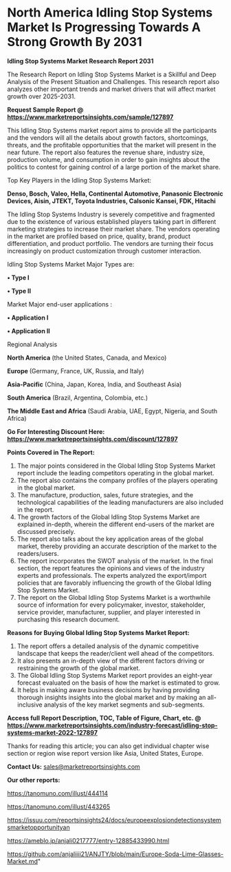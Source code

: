 # North America Idling Stop Systems Market Is Progressing Towards A Strong Growth By 2031

<strong>Idling Stop Systems Market Research Report 2031</strong>

The Research Report on Idling Stop Systems Market is a Skillful and Deep Analysis of the Present Situation and Challenges. This research report also analyzes other important trends and market drivers that will affect market growth over 2025-2031.

<strong>Request Sample Report @ <a href=https://www.marketreportsinsights.com/sample/127897>https://www.marketreportsinsights.com/sample/127897</a></strong>

This Idling Stop Systems market report aims to provide all the participants and the vendors will all the details about growth factors, shortcomings, threats, and the profitable opportunities that the market will present in the near future. The report also features the revenue share, industry size, production volume, and consumption in order to gain insights about the politics to contest for gaining control of a large portion of the market share.

Top Key Players in the Idling Stop Systems Market:

<strong>Denso, Bosch, Valeo, Hella, Continental Automotive, Panasonic Electronic Devices, Aisin, JTEKT, Toyota Industries, Calsonic Kansei, FDK, Hitachi</strong>

The Idling Stop Systems Industry is severely competitive and fragmented due to the existence of various established players taking part in different marketing strategies to increase their market share. The vendors operating in the market are profiled based on price, quality, brand, product differentiation, and product portfolio. The vendors are turning their focus increasingly on product customization through customer interaction.

Idling Stop Systems Market Major Types are:

<strong>• Type I

• Type II</strong>

Market Major end-user applications :

<strong>• Application I

• Application II</strong>

Regional Analysis

</u><strong><b>North America</b></strong> (the United States, Canada, and Mexico)

<strong><b>Europe </b></strong>(Germany, France, UK, Russia, and Italy)

<strong><b>Asia-Pacific</b></strong> (China, Japan, Korea, India, and Southeast Asia)

<strong><b>South America</b></strong> (Brazil, Argentina, Colombia, etc.)

<strong><b>The Middle East and Africa</b></strong> (Saudi Arabia, UAE, Egypt, Nigeria, and South Africa)

<strong>Go For Interesting Discount Here: <a href=https://www.marketreportsinsights.com/discount/127897>https://www.marketreportsinsights.com/discount/127897</a></strong>

<strong>Points Covered in The Report:</strong>
<ol>
  <li>The major points considered in the Global Idling Stop Systems Market report include the leading competitors operating in the global market.</li>
  <li>The report also contains the company profiles of the players operating in the global market.</li>
  <li>The manufacture, production, sales, future strategies, and the technological capabilities of the leading manufacturers are also included in the report.</li>
  <li>The growth factors of the Global Idling Stop Systems Market are explained in-depth, wherein the different end-users of the market are discussed precisely.</li>
  <li>The report also talks about the key application areas of the global market, thereby providing an accurate description of the market to the readers/users.</li>
  <li>The report incorporates the SWOT analysis of the market. In the final section, the report features the opinions and views of the industry experts and professionals. The experts analyzed the export/import policies that are favorably influencing the growth of the Global Idling Stop Systems Market.</li>
  <li>The report on the Global Idling Stop Systems Market is a worthwhile source of information for every policymaker, investor, stakeholder, service provider, manufacturer, supplier, and player interested in purchasing this research document.</li>
</ol>
<strong>Reasons for Buying Global Idling Stop Systems Market Report:</strong>

<ol>
  <li>The report offers a detailed analysis of the dynamic competitive landscape that keeps the reader/client well ahead of the competitors.</li>
  <li>It also presents an in-depth view of the different factors driving or restraining the growth of the global market.</li>
  <li>The Global Idling Stop Systems Market report provides an eight-year forecast evaluated on the basis of how the market is estimated to grow.</li>
  <li>It helps in making aware business decisions by having providing thorough insights insights into the global market and by making an all-inclusive analysis of the key market segments and sub-segments.</li>
</ol>
<strong>Access full Report Description, TOC, Table of Figure, Chart, etc. @ <a href=https://www.marketreportsinsights.com/industry-forecast/idling-stop-systems-market-2022-127897>https://www.marketreportsinsights.com/industry-forecast/idling-stop-systems-market-2022-127897</a></strong>


Thanks for reading this article; you can also get individual chapter wise section or region wise report version like Asia, United States, Europe.

<strong>Contact Us:</strong>
sales@marketreportsinsights.com

<strong>Our other reports:</strong>

<a href=https://tanomuno.com/illust/444114>https://tanomuno.com/illust/444114</a>

<a href=https://tanomuno.com/illust/443265>https://tanomuno.com/illust/443265</a>

<a href=https://issuu.com/reportsinsights24/docs/europeexplosiondetectionsystemsmarketopportunityan>https://issuu.com/reportsinsights24/docs/europeexplosiondetectionsystemsmarketopportunityan</a>

<a href=https://ameblo.jp/anjali0217777/entry-12885433990.html>https://ameblo.jp/anjali0217777/entry-12885433990.html</a>

<a href=https://github.com/anjaliiii21/ANJTY/blob/main/Europe-Soda-Lime-Glasses-Market.md>https://github.com/anjaliiii21/ANJTY/blob/main/Europe-Soda-Lime-Glasses-Market.md</a>"

